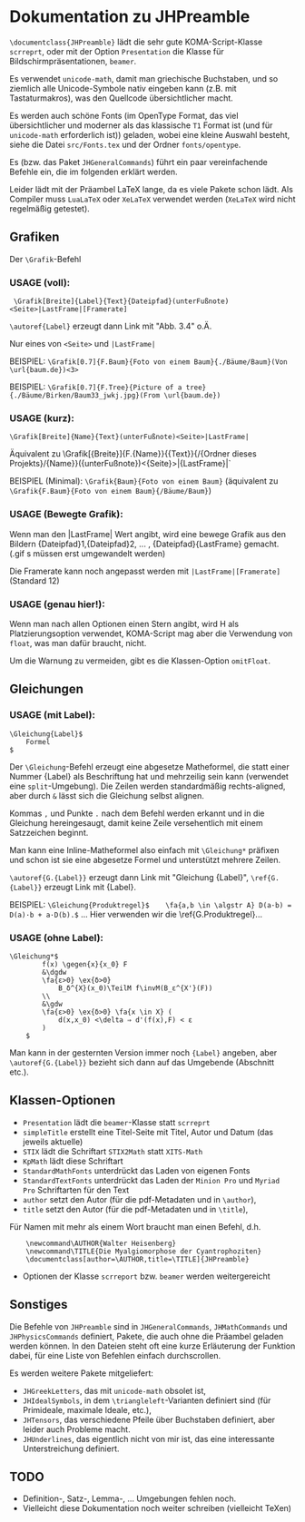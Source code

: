 # Dokumentation zu JHPreamble

`\documentclass{JHPreamble}` lädt die sehr gute KOMA-Script-Klasse `scrreprt`, oder mit der Option `Presentation` die Klasse für Bildschirmpräsentationen, `beamer`.

Es verwendet `unicode-math`, damit man griechische Buchstaben, und so ziemlich alle Unicode-Symbole nativ eingeben kann (z.B. mit Tastaturmakros), was den Quellcode übersichtlicher macht. 

Es werden auch schöne Fonts (im OpenType Format, das viel übersichtlicher und moderner als das klassische `T1` Format ist (und für `unicode-math` erforderlich ist)) geladen, wobei eine kleine Auswahl besteht, siehe die Datei `src/Fonts.tex` und der Ordner `fonts/opentype`.

Es (bzw. das Paket `JHGeneralCommands`) führt ein paar vereinfachende Befehle ein, die im folgenden erklärt werden.

Leider lädt mit der Präambel LaTeX lange, da es viele Pakete schon lädt. Als Compiler muss `LuaLaTeX` oder `XeLaTeX` verwendet werden (`XeLaTeX` wird nicht regelmäßig getestet).


## Grafiken
Der `\Grafik`-Befehl
### USAGE (voll):
` \Grafik[Breite]{Label}{Text}{Dateipfad}(unterFußnote)<Seite>|LastFrame|[Framerate]`

`\autoref{Label}` erzeugt dann Link mit "Abb. 3.4" o.Ä.

Nur eines von `<Seite>` und `|LastFrame|`

BEISPIEL: `\Grafik[0.7]{F.Baum}{Foto von einem Baum}{./Bäume/Baum}(Von \url{baum.de})<3>`

BEISPIEL: `\Grafik[0.7]{F.Tree}{Picture of a tree}{./Bäume/Birken/Baum33_jwkj.jpg}(From \url{baum.de})`

### USAGE (kurz): 
`\Grafik[Breite]{Name}{Text}(unterFußnote)<Seite>|LastFrame|`

Äquivalent zu \Grafik[{Breite}]{F.{Name}}{{Text}}{/{Ordner dieses Projekts}/{Name}}({unterFußnote})<{Seite}>|{LastFrame}|`


BEISPIEL (Minimal): `\Grafik{Baum}{Foto von einem Baum}`
(äquivalent zu `\Grafik{F.Baum}{Foto von einem Baum}{/Bäume/Baum}`)

### USAGE (Bewegte Grafik):
 Wenn man den |LastFrame| Wert angibt, wird eine bewege Grafik aus den Bildern {Dateipfad}1,{Dateipfad}2, ... , {Dateipfad}{LastFrame} gemacht. (.gif s müssen erst umgewandelt werden)

 Die Framerate kann noch angepasst werden mit `|LastFrame|[Framerate]`  (Standard 12)

### USAGE (genau hier!): 
Wenn man nach allen Optionen einen Stern angibt, wird H als Platzierungsoption verwendet, KOMA-Script mag aber die Verwendung von `float`, was man dafür braucht, nicht.

Um die Warnung zu vermeiden, gibt es die Klassen-Option `omitFloat`.

## Gleichungen
### USAGE (mit Label):
```
\Gleichung{Label}$
    Formel
$ 
```
Der `\Gleichung`-Befehl erzeugt eine abgesetze Matheformel, die statt einer Nummer {Label} als Beschriftung hat und mehrzeilig sein kann (verwendet eine `split`-Umgebung). Die Zeilen werden standardmäßig rechts-aligned, aber durch `&` lässt sich die Gleichung selbst alignen.

Kommas `,` und Punkte `.` nach dem Befehl werden erkannt und in die Gleichung hereingesaugt, damit keine Zeile versehentlich mit einem Satzzeichen beginnt.

Man kann eine Inline-Matheformel also einfach mit `\Gleichung*` präfixen und schon ist sie eine abgesetze Formel und unterstützt mehrere Zeilen.

`\autoref{G.{Label}}` erzeugt dann Link mit "Gleichung {Label}", `\ref{G.{Label}}` erzeugt Link mit {Label}.

BEISPIEL: `\Gleichung{Produktregel}$    \fa{a,b \in \algstr A} D(a·b) = D(a)·b + a·D(b).$`
...
Hier verwenden wir die \ref{G.Produktregel}...


### USAGE (ohne Label): 
```
\Gleichung*$
        f(x) \gegen{x}{x_0} F 
        &\dgdw
        \fa{ε>0} \ex{δ>0} 
            B_δ^{X}(x_0)\TeilM f\invM(B_ε^{X'}(F)) 
        \\
        &\gdw 
        \fa{ε>0} \ex{δ>0} \fa{x \in X} (
            d(x,x_0) <\delta ⇒ d'(f(x),F) < ε
        )
    $
```
Man kann in der gesternten Version immer noch `{Label}` angeben, aber `\autoref{G.{Label}}` bezieht sich dann auf das Umgebende (Abschnitt etc.).

## Klassen-Optionen

* `Presentation` lädt die `beamer`-Klasse statt `scrreprt`
* `simpleTitle` erstellt eine Titel-Seite mit Titel, Autor und Datum (das jeweils aktuelle)
* `STIX` lädt die Schriftart `STIX2Math` statt `XITS-Math`
* `KpMath` lädt diese Schriftart
* `StandardMathFonts` unterdrückt das Laden von eigenen Fonts
* `StandardTextFonts` unterdrückt das Laden der `Minion Pro` und `Myriad Pro` Schriftarten für den Text
* `author` setzt den Autor (für die pdf-Metadaten und in `\author`),
* `title` setzt den Autor (für die pdf-Metadaten und in `\title`),

Für Namen mit mehr als einem Wort braucht man einen Befehl, d.h. 
```
    \newcommand\AUTHOR{Walter Heisenberg}
    \newcommand\TITLE{Die Myalgiomorphose der Cyantrophoziten}
    \documentclass[author=\AUTHOR,title=\TITLE]{JHPreamble}
```
* Optionen der Klasse `scrreport` bzw. `beamer` werden weitergereicht
## Sonstiges

Die Befehle von `JHPreamble` sind in `JHGeneralCommands`, `JHMathCommands` und `JHPhysicsCommands` definiert, Pakete, die auch ohne die Präambel geladen werden können. In den Dateien steht oft eine kurze Erläuterung der Funktion dabei, für eine Liste von Befehlen einfach durchscrollen.

Es werden weitere Pakete mitgeliefert: 
* `JHGreekLetters`, das mit `unicode-math` obsolet ist,
*  `JHIdealSymbols`, in dem `\triangleleft`-Varianten definiert sind (für Primideale, maximale Ideale, etc.),
* `JHTensors`, das verschiedene Pfeile über Buchstaben definiert, aber leider auch Probleme macht.
* `JHUnderlines`, das eigentlich nicht von mir ist, das eine interessante Unterstreichung definiert.

## TODO 
* Definition-, Satz-, Lemma-, ... Umgebungen fehlen noch.
* Vielleicht diese Dokumentation noch weiter schreiben (vielleicht TeXen)